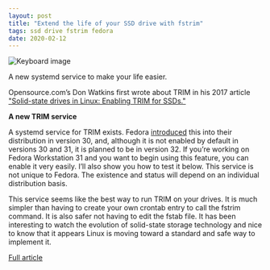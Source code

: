 ```yaml
---
layout: post
title: "Extend the life of your SSD drive with fstrim"
tags: ssd drive fstrim fedora
date: 2020-02-12
---
```


![Keyboard image](https://opensource.com/sites/default/files/styles/image-full-size/public/lead-images/linux_keyboard_desktop.png?itok=I2nGw78_)

A new systemd service to make your life easier.

Opensource.com’s Don Watkins first wrote about TRIM in his 2017 article 
["Solid-state drives in Linux: Enabling TRIM for SSDs."](https://opensource.com/article/17/1/solid-state-drives-linux-enabling-trim-ssds)

**A new TRIM service**

A systemd service for TRIM exists. Fedora 
[introduced](https://fedoraproject.org/wiki/Changes/EnableFSTrimTimer) this into their 
distribution in version 30, and, although it is not enabled by default in versions 30 and 31, 
it is planned to be in version 32. If you’re working on Fedora Workstation 31 and you want 
to begin using this feature, you can enable it very easily. I’ll also show you how to test 
it below. This service is not unique to Fedora. The existence and status will depend on an 
individual distribution basis.

This service seems like the best way to run TRIM on your drives. It is much simpler than 
having to create your own crontab entry to call the fstrim command. It is also safer not 
having to edit the fstab file. It has been interesting to watch the evolution of solid-state 
storage technology and nice to know that it appears Linux is moving toward a standard and 
safe way to implement it.

[Full article](https://opensource.com/article/20/2/trim-solid-state-storage-linux)
